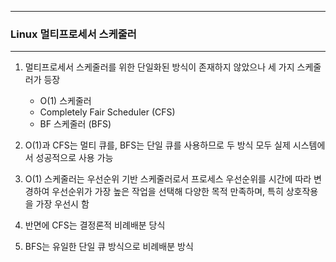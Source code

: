 -----
### Linux 멀티프로세서 스케줄러
-----
1. 멀티프로세서 스케줄러를 위한 단일화된 방식이 존재하지 않았으나 세 가지 스케줄러가 등장
   - O(1) 스케줄러
   - Completely Fair Scheduler (CFS)
   - BF 스케줄러 (BFS)
  
2. O(1)과 CFS는 멀티 큐를, BFS는 단일 큐를 사용하므로 두 방식 모두 실제 시스템에서 성공적으로 사용 가능
3. O(1) 스케줄러는 우선순위 기반 스케줄러로서 프로세스 우선순위를 시간에 따라 변경하여 우선순위가 가장 높은 작업을 선택해 다양한 목적 만족하며, 특히 상호작용을 가장 우선시 함
4. 반면에 CFS는 결정론적 비례배분 당식
5. BFS는 유일한 단일 큐 방식으로 비례배분 방식
